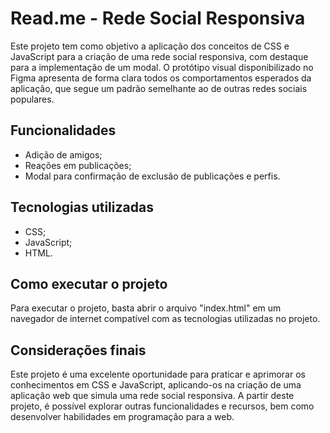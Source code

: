 # Read.me - Rede Social Responsiva

Este projeto tem como objetivo a aplicação dos conceitos de CSS e JavaScript para a criação de uma rede social responsiva, com destaque para a implementação de um modal.
O protótipo visual disponibilizado no Figma apresenta de forma clara todos os comportamentos esperados da aplicação, que segue um padrão semelhante ao de outras redes 
sociais populares.

## Funcionalidades

- Adição de amigos; 
- Reações em publicações;
- Modal para confirmação de exclusão de publicações e perfis.

## Tecnologias utilizadas

- CSS;
- JavaScript;
- HTML.

## Como executar o projeto

Para executar o projeto, basta abrir o arquivo "index.html" em um navegador de internet compatível com as tecnologias utilizadas no projeto.

## Considerações finais

Este projeto é uma excelente oportunidade para praticar e aprimorar os conhecimentos em CSS e JavaScript, aplicando-os na criação de uma aplicação web que simula uma 
rede social responsiva. A partir deste projeto, é possível explorar outras funcionalidades e recursos, bem como desenvolver habilidades em programação para a web.
